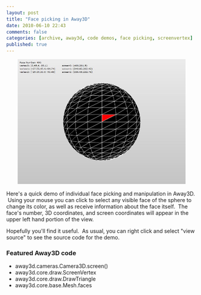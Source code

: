 ```yaml
---
layout: post
title: "Face picking in Away3D"
date: 2010-06-10 22:43
comments: false
categories: [archive, away3d, code demos, face picking, screenvertex]
published: true
---
```


<p style="text-align: center;"><a href="/demos/face_picking/sandbox.html" class="fancybox.iframe"><img title="face_picking" src="/images/face_picking.jpg" alt="" width="445" height="331" /></a></p>

Here's a quick demo of individual face picking and manipulation in Away3D.  Using your mouse you can click to select any visible face of the sphere to change its color, as well as receive information about the face itself.  The face's number, 3D coordinates, and screen coordinates will appear in the upper left hand portion of the view.

Hopefully you'll find it useful.  As usual, you can right click and select "view source" to see the source code for the demo.

### Featured Away3D code

* away3d.cameras.Camera3D.screen()
* away3d.core.draw.ScreenVertex
* away3d.core.draw.DrawTriangle
* away3d.core.base.Mesh.faces
